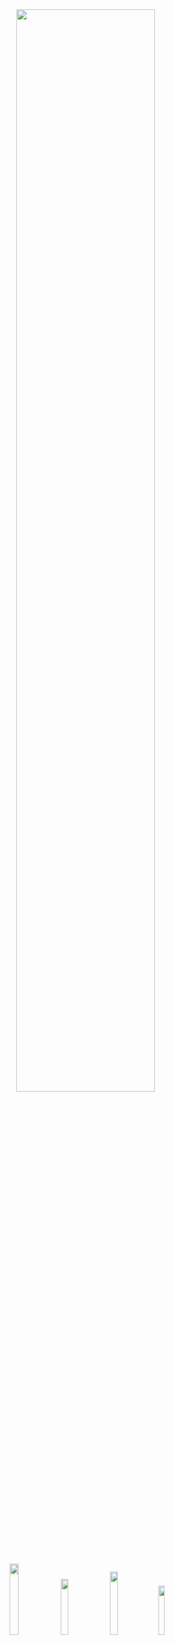 <div align="center" >
<img width="70%" src="https://lanyard-profile-readme.vercel.app/api/406416295349714944?bg=ff008077">
</div>
 
<p align="center">
<a href="https://discord.gg/SxWKF4HsSY" target"blank_"><img width="18%" src="https://img.shields.io/badge/Discord%20-191717.svg?&style=for-the-badge&logo=discord&logoColor=ff0080&textColor=ff0080"></a>
<a href="https://github.com/RXBUNYO" target"blank_"><img width="16%" src="https://img.shields.io/badge/GitHub%20-191717.svg?&style=for-the-badge&logo=github&logoColor=ff0080"></a>
<a href="https://open.spotify.com/user/ascibunyo61?si=3fc6162d7bc54b2e" target"blank_"><img width="17%" src="https://img.shields.io/badge/Spotify%20-191717.svg?&style=for-the-badge&logo=spotify&logoColor=ff0080"></a>
<a href="https://steamcommunity.com/id/rxbunyo" target"blank_"><img width="15%" src="https://img.shields.io/badge/steam%20-191717.svg?&style=for-the-badge&logo=steam&logoColor=ff0080"></a>

 
